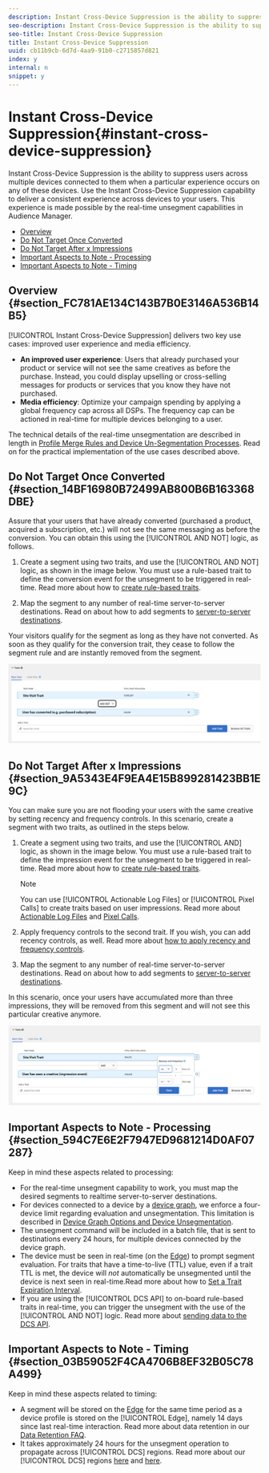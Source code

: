 ```yaml
---
description: Instant Cross-Device Suppression is the ability to suppress users across multiple devices connected to them when a particular experience occurs on any of these devices. Use the Instant Cross-Device Suppression capability to deliver a consistent experience across devices to your users. This experience is made possible by the real-time unsegment capabilities in Audience Manager.
seo-description: Instant Cross-Device Suppression is the ability to suppress users across multiple devices connected to them when a particular experience occurs on any of these devices. Use the Instant Cross-Device Suppression capability to deliver a consistent experience across devices to your users. This experience is made possible by the real-time unsegment capabilities in Audience Manager.
seo-title: Instant Cross-Device Suppression
title: Instant Cross-Device Suppression
uuid: cb11b9cb-6d7d-4aa9-91b0-c2715857d821
index: y
internal: n
snippet: y
---
```


# Instant Cross-Device Suppression{#instant-cross-device-suppression}

Instant Cross-Device Suppression is the ability to suppress users across multiple devices connected to them when a particular experience occurs on any of these devices. Use the Instant Cross-Device Suppression capability to deliver a consistent experience across devices to your users. This experience is made possible by the real-time unsegment capabilities in Audience Manager.

<ul class="simplelist"> 
 <li><a href="../../c-features/profile-merge-rules/instant-cross-device-suppression.md#section_FC781AE134C143B7B0E3146A536B14B5"> Overview</a> </li> 
 <li><a href="../../c-features/profile-merge-rules/instant-cross-device-suppression.md#section_14BF16980B72499AB800B6B163368DBE"> Do Not Target Once Converted</a> </li> 
 <li><a href="../../c-features/profile-merge-rules/instant-cross-device-suppression.md#section_9A5343E4F9EA4E15B899281423BB1E9C"> Do Not Target After x Impressions</a> </li> 
 <li><a href="../../c-features/profile-merge-rules/instant-cross-device-suppression.md#section_594C7E6E2F7947ED9681214D0AF07287"> Important Aspects to Note - Processing</a> </li> 
 <li><a href="../../c-features/profile-merge-rules/instant-cross-device-suppression.md#section_03B59052F4CA4706B8EF32B05C78A499"> Important Aspects to Note - Timing</a> </li> 
</ul>

## Overview {#section_FC781AE134C143B7B0E3146A536B14B5}

[!UICONTROL Instant Cross-Device Suppression] delivers two key use cases: improved user experience and media efficiency.

* **An improved user experience**: Users that already purchased your product or service will not see the same creatives as before the purchase. Instead, you could display upselling or cross-selling messages for products or services that you know they have not purchased. 
* **Media efficiency**: Optimize your campaign spending by applying a global frequency cap across all DSPs. The frequency cap can be actioned in real-time for multiple devices belonging to a user.

The technical details of the real-time unsegmentation are described in length in [Profile Merge Rules and Device Un-Segmentation Processes](../../c-features/profile-merge-rules/merge-rule-unsegment.md#concept_E683A925C0854AF1A63479249734AEB4). Read on for the practical implementation of the use cases described above.

## Do Not Target Once Converted {#section_14BF16980B72499AB800B6B163368DBE}

Assure that your users that have already converted (purchased a product, acquired a subscription, etc.) will not see the same messaging as before the conversion. You can obtain this using the [!UICONTROL AND NOT] logic, as follows.

1. Create a segment using two traits, and use the [!UICONTROL AND NOT] logic, as shown in the image below. You must use a rule-based trait to define the conversion event for the unsegment to be triggered in real-time. Read more about how to [create rule-based traits](../../c-features/traits/create-onboarded-rule-based-traits.md#concept_CFCB78FDF44A42BCA69C948A2C8EC3D5). 

1. Map the segment to any number of real-time server-to-server destinations. Read on about how to add segments to [server-to-server destinations](../../c-features/destinations/manage-destinations.md#task_1B9A6418E2F24C9CA5888F09679204C0).

Your visitors qualify for the segment as long as they have not converted. As soon as they qualify for the conversion trait, they cease to follow the segment rule and are instantly removed from the segment.

![](assets/and_not_use_case.png)

## Do Not Target After x Impressions {#section_9A5343E4F9EA4E15B899281423BB1E9C}

You can make sure you are not flooding your users with the same creative by setting recency and frequency controls. In this scenario, create a segment with two traits, as outlined in the steps below.

1. Create a segment using two traits, and use the [!UICONTROL AND] logic, as shown in the image below. You must use a rule-based trait to define the impression event for the unsegment to be triggered in real-time. Read more about how to [create rule-based traits](../../c-features/traits/create-onboarded-rule-based-traits.md#concept_CFCB78FDF44A42BCA69C948A2C8EC3D5).

   >[!NOTE]
   >
   >You can use [!UICONTROL Actionable Log Files] or [!UICONTROL Pixel Calls] to create traits based on user impressions. Read more about [Actionable Log Files](../../c-integration/media-data-integration/actionable-log-files.md#concept_464D49C698A04E26AFD8AA0F640E5EB3) and [Pixel Calls](../../c-integration/media-data-integration/impression-data-pixels.md#concept_83852AB68E344D4F8933665C895322C2).

1. Apply frequency controls to the second trait. If you wish, you can add recency controls, as well. Read more about [how to apply recency and frequency controls](../../c-features/c-segments/recency-and-frequency.md#concept_957D9E1977774D28A98ACEE6035E7B37). 
1. Map the segment to any number of real-time server-to-server destinations. Read on about how to add segments to [server-to-server destinations](../../c-features/destinations/manage-destinations.md#task_1B9A6418E2F24C9CA5888F09679204C0).

In this scenario, once your users have accumulated more than three impressions, they will be removed from this segment and will not see this particular creative anymore.

![](assets/impressions_use_case.png)

## Important Aspects to Note - Processing {#section_594C7E6E2F7947ED9681214D0AF07287}

Keep in mind these aspects related to processing:

* For the real-time unsegment capability to work, you must map the desired segments to realtime server-to-server destinations. 
* For devices connected to a device by a [device graph](../../c-features/profile-merge-rules/profile-link-use-case.md#section_88E3469E94E14453AF6891B8ADA0933B), we enforce a four-device limit regarding evaluation and unsegmentation. This limitation is described in [Device Graph Options and Device Unsegmentation](../../c-features/profile-merge-rules/merge-rule-unsegment.md#section_23A08D8D7E1541A8B0C701222D5032FC).​ 
* The unsegment command will be included in a batch file, that is sent to destinations every 24 hours, for multiple devices connected by the device graph. 
* The device must be seen in real-time (on the [Edge](../../reference/system-components/components-edge.md#concept_DD36E2B5A23D4CC5A91CA9808B908B8E)) to prompt segment evaluation. For traits that have a time-to-live (TTL) value, even if a trait TTL is met, the device will *not* automatically be unsegmented until the device is next seen in real-time.​ Read more about how to [Set a Trait Expiration Interval](../../c-features/traits/create-onboarded-rule-based-traits.md#task_F17639E26C2744A0942461FCCD4D4DC7). 
* If you are using the [!UICONTROL DCS API] to on-board rule-based traits in real-time, you can trigger the unsegment with the use of the [!UICONTROL AND NOT] logic. Read more about [sending data to the DCS API](../../c-api/dcs-intro/dcs-event-calls/dcs-url-send.md#concept_9F6C569C1E444002ADF2A43516A9F284).​

## Important Aspects to Note - Timing {#section_03B59052F4CA4706B8EF32B05C78A499}

Keep in mind these aspects related to timing:

* A segment will be stored on the [Edge](../../reference/system-components/components-edge.md#concept_DD36E2B5A23D4CC5A91CA9808B908B8E) for the same time period as a device profile is stored on the [!UICONTROL Edge], namely 14 days since last real-time interaction. Read more about data retention in our [Data Retention FAQ](../../faq/faq-privacy.md#section_20FF2BAAAA504153B36C420A5ECFB458). 
* It takes approximately 24 hours for the unsegment operation to propagate across [!UICONTROL DCS] regions. Read more about our [!UICONTROL DCS] regions [here](../../reference/system-components/components-data-collection.md#concept_66CFFEBF5E8B41ED94082D562A93506E) and [here](../../c-api/dcs-intro/dcs-api-reference/dcs-regions.md#concept_01C1E017A6694D1EAF9BF65BFFA54091).

